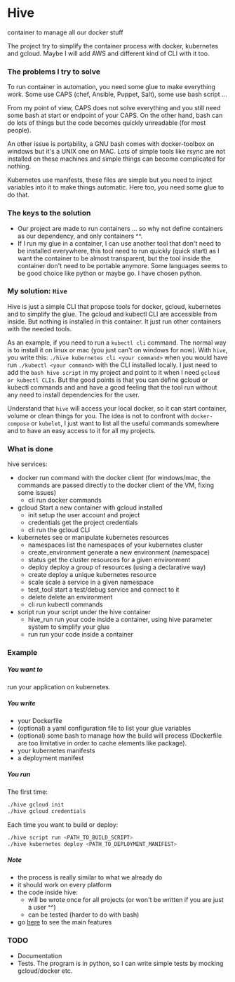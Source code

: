 # Hive

container to manage all our docker stuff

The project try to simplify the container process with docker, kubernetes and gcloud. Maybe I will add AWS and different kind of CLI with it too. 

### The problems I try to solve

To run container in automation, you need some glue to make everything work. Some use CAPS (chef, Ansible, Puppet, Salt), some use bash script ...

From my point of view, CAPS does not solve everything and you still need some bash at start or endpoint of your CAPS. On the other hand, bash can do lots of things but the code becomes quickly unreadable (for most people). 

An other issue is portability, a GNU bash comes with docker-toolbox on windows but it's a UNIX one on MAC. Lots of simple tools like rsync are not installed on these machines and  simple things can become complicated for nothing.

Kubernetes use manifests, these files are simple but you need to inject variables into it to make things automatic. Here too, you need some glue to do that.

### The keys to the solution

- Our project are made to run containers ... so why not define containers as our dependency, and only containers ^^.
- If I run my glue in a container, I can use another tool that don't need to be installed everywhere, this tool need to run quickly (quick start) as I want the container to be almost transparent, but the tool inside the container don't need to be portable anymore. Some languages seems to be good choice like python or maybe go. I have chosen python.

### My solution: `Hive`

Hive is just a simple CLI that propose tools for docker, gcloud, kubernetes and to simplify the glue. The gcloud and kubectl CLI are accessible from inside. But nothing is installed in this container. It just run other containers with the needed tools.
 
As an example, if you need to run a `kubectl cli` command. The normal way is to install it on linux or mac (you just can't on windows for now). With `hive`, you write this: `./hive kubernetes cli <your command>` when you would have run `./kubectl <your command>` with the CLI installed locally. I just need to add the `bash hive script` in my project and point to it when I need `gcloud or kubectl CLIs`. But the good points is that you can define gcloud or kubectl commands and and have a good feeling that the tool run without any need to install dependencies for the user.

Understand that `hive` will access your local docker, so it can start container, volume or clean things for you. The idea is not to confront with `docker-compose` or `kubelet`, I just want to list all the useful commands somewhere and to have an easy access to it for all my projects.

### What is done

hive services:
- docker                run command with the docker client (for windows/mac, the commands are passed directly to the docker client of the VM, fixing some issues)
    - cli                run docker commands
- gcloud                Start a new container with gcloud installed
    - init               setup the user account and project
    - credentials        get the project credentials
    - cli                run the gcloud CLI
- kubernetes            see or manipulate kubernetes resources
    - namespaces         list the namespaces of your kubernetes cluster
    - create_environment generate a new environment (namespace)
    - status             get the cluster resources for a given environment
    - deploy             deploy a group of resources (using a declarative way)
    - create             deploy a unique kubernetes resource
    - scale              scale a service in a given namespace
    - test_tool          start a test/debug service and connect to it
    - delete             delete an environment
    - cli                run kubectl commands
- script                run your script under the hive container
    - hive_run           run your code inside a container, using hive parameter system to simplify your glue
    - run                run your code inside a container

### Example

##### You want to
run your application on kubernetes.

##### You write
- your Dockerfile
- (optional) a yaml configuration file to list your glue variables
- (optional) some bash to manage how the build will process (Dockerfile are too limitative in order to cache elements like package).
- your kubernetes manifests
- a deployment manifest

##### You run
The first time:
```bash
./hive gcloud init 
./hive gcloud credentials
```

Each time you want to build or deploy:
```bash
./hive script run <PATH_TO_BUILD_SCRIPT>
./hive kubernetes deploy <PATH_TO_DEPLOYMENT_MANIFEST>
```

##### Note
- the process is really similar to what we already do
- it should work on every platform
- the code inside hive:
   - will be wrote once for all projects (or won't be written if you are just a user ^^)
   - can be tested (harder to do with bash)
- go [here](docs/features) to see the main features

### TODO

- Documentation
- Tests. The program is in python, so I can write simple tests by mocking gcloud/docker etc.

